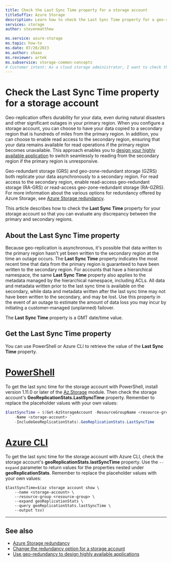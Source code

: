 ```yaml
---
title: Check the Last Sync Time property for a storage account 
titleSuffix: Azure Storage
description: Learn how to check the Last Sync Time property for a geo-replicated storage account. The Last Sync Time property indicates the last time at which all writes from the primary region were successfully written to the secondary region.
services: storage
author: stevenmatthew

ms.service: azure-storage
ms.topic: how-to
ms.date: 07/20/2023
ms.author: shaas
ms.reviewer: artek
ms.subservice: storage-common-concepts
# Customer intent: As a cloud storage administrator, I want to check the Last Sync Time property for a geo-replicated storage account so that I can assess data consistency and evaluate potential data loss during an outage.
---
```


# Check the Last Sync Time property for a storage account

Geo-replication offers durability for your data, even during natural disasters and other significant outages in your primary region. When you configure a storage account, you can choose to have your data copied to a secondary region that is hundreds of miles from the primary region. In addition, you can choose to enable read access to the secondary region, ensuring that your data remains available for read operations if the primary region becomes unavailable. This approach enables you to [design your highly available application](../blobs/storage-create-geo-redundant-storage.md) to switch seamlessly to reading from the secondary region if the primary region is unresponsive.

Geo-redundant storage (GRS) and geo-zone-redundant storage (GZRS) both replicate your data asynchronously to a secondary region. For read access to the secondary region, enable read-access geo-redundant storage (RA-GRS) or read-access geo-zone-redundant storage (RA-GZRS). For more information about the various options for redundancy offered by Azure Storage, see [Azure Storage redundancy](storage-redundancy.md).

This article describes how to check the **Last Sync Time** property for your storage account so that you can evaluate any discrepancy between the primary and secondary regions.

## About the Last Sync Time property

Because geo-replication is asynchronous, it's possible that data written to the primary region hasn't yet been written to the secondary region at the time an outage occurs. The **Last Sync Time** property indicates the most recent time that data from the primary region is guaranteed to have been written to the secondary region. For accounts that have a hierarchical namespace, the same **Last Sync Time** property also applies to the metadata managed by the hierarchical namespace, including ACLs. All data and metadata written prior to the last sync time  is available on the secondary, while data and metadata written after the last sync time may not have been written to the secondary, and may be lost. Use this property in the event of an outage to estimate the amount of data loss you may incur by initiating a customer-managed (unplanned) failover.

The **Last Sync Time** property is a GMT date/time value.

## Get the Last Sync Time property

You can use PowerShell or Azure CLI to retrieve the value of the **Last Sync Time** property.

# [PowerShell](#tab/azure-powershell)

To get the last sync time for the storage account with PowerShell, install version 1.11.0 or later of the [Az.Storage](https://www.powershellgallery.com/packages/Az.Storage) module. Then check the storage account's **GeoReplicationStats.LastSyncTime** property. Remember to replace the placeholder values with your own values:

```powershell
$lastSyncTime = $(Get-AzStorageAccount -ResourceGroupName <resource-group> `
    -Name <storage-account> `
    -IncludeGeoReplicationStats).GeoReplicationStats.LastSyncTime
```

# [Azure CLI](#tab/azure-cli)

To get the last sync time for the storage account with Azure CLI, check the storage account's **geoReplicationStats.lastSyncTime** property. Use the `--expand` parameter to return values for the properties nested under **geoReplicationStats**. Remember to replace the placeholder values with your own values:

```azurecli-interactive
$lastSyncTime=$(az storage account show \
    --name <storage-account> \
    --resource-group <resource-group> \
    --expand geoReplicationStats \
    --query geoReplicationStats.lastSyncTime \
    --output tsv)
```

---

## See also

- [Azure Storage redundancy](storage-redundancy.md)
- [Change the redundancy option for a storage account](redundancy-migration.md)
- [Use geo-redundancy to design highly available applications](geo-redundant-design.md)
